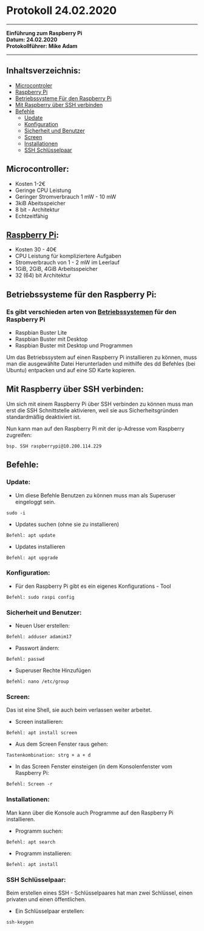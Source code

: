 # Protokoll 24.02.2020
------------------------------
**Einführung zum Raspberry Pi**   
**Datum: 24.02.2020**   
**Protokollführer: Mike Adam** 

------------------------------
## Inhaltsverzeichnis:
* [Microcontroler](#microcontroler)  
* [Raspberry Pi](#raspberry-pi)  
* [Betriebssysteme Für den Raspberry Pi](#betriebssysteme-für-den-raspberry-pi)  
* [Mit Raspberry über SSH verbinden](#mit-raspberry-über-ssh-verbinden)  
* [Befehle](#befehle) 
  * [Update](#update)  
  * [Konfiguration](#konfiguration)    
  * [Sicherheit und Benutzer](#sicherheit-und-benutzer) 
  * [Screen](#screen) 
  * [Installationen](#installationen)  
  * [SSH Schlüsselpaar](#ssh-schlüsselpaar)  

## Microcontroller:
  * Kosten 1-2€
  * Geringe CPU Leistung
  * Geringer Stromverbrauch 1 mW - 10 mW
  * 3kiB Abeitsspeicher
  * 8 bit - Architektur
  * Echtzeitfähig
  
## [Raspberry Pi](https://www.raspberrypi.org/products/):
  * Kosten 30 - 40€
  * CPU Leistung für kompliziertere Aufgaben
  * Stromverbrauch von 1 - 2 mW im Leerlauf
  * 1GiB, 2GiB, 4GiB Arbeitsspeicher
  * 32 (64) bit Architektur 
  
## Betriebssysteme für den Raspberry Pi:
  ### Es gibt verschieden arten von [Betriebssystemen](https://www.raspberrypi.org/downloads/raspbian/) für den Raspberry Pi
  * Raspbian Buster Lite
  * Raspbian Buster mit Desktop 
  * Raspbian Buster mit Desktop und Programmen
  
Um das Betriebssystem auf einen Raspberry Pi installieren zu können, muss man die ausgewählte Datei Herunterladen und mithilfe des dd Befehles (bei Ubuntu) entpacken und auf eine SD Karte kopieren.

## Mit Raspberry über SSH verbinden:
Um sich mit einem Raspberry Pi über SSH verbinden zu können muss man erst die SSH Schnittstelle aktivieren, weil sie aus Sicherheitsgründen standardmäßig deaktiviert ist. 

Nun kann man auf den Raspberry Pi mit der ip-Adresse vom Raspberry zugreifen:
````
bsp. SSH raspberrypi@10.200.114.229
````

## Befehle:

### Update:
* Um diese Befehle Benutzen zu können muss man als Superuser eingeloggt sein.
````
sudo -i
````

* Updates suchen (ohne sie zu installieren)
````
Befehl: apt update
````

* Updates installieren
````
Befehl: apt upgrade
````

### Konfiguration:
* Für den Raspberry Pi gibt es ein eigenes Konfigurations - Tool
````
Befehl: sudo raspi config
````

### Sicherheit und Benutzer:
* Neuen User erstellen:
 ````
Befehl: adduser adamim17
 ````
* Passwort ändern:
````
Befehl: passwd
````
* Superuser Rechte Hinzufügen
````
Befehl: nano /etc/group
````
### Screen:
Das ist eine Shell, sie auch beim verlassen weiter arbeitet.
* Screen installieren:
````
Befehl: apt install screen
````
* Aus dem Screen Fenster raus gehen:
````
Tastenkombination: strg + a + d
````
* In das Screen Fenster einsteigen (in dem Konsolenfenster vom Raspberry Pi:
````
Befehl: Screen -r
````

### Installationen:
Man kann über die Konsole auch Programme auf den Raspberry Pi installieren.
* Programm suchen:
````
Befehl: apt search
````
* Programm installieren:
````
Befehl: apt install
````
### SSH Schlüsselpaar:
Beim erstellen eines SSH - Schlüsselpaares hat man zwei Schlüssel, einen privaten und einen öffentlichen.
* Ein Schlüsselpaar erstellen:
````
ssh-keygen
````


